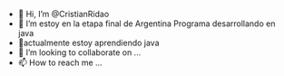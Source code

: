 - 👋 Hi, I’m @CristianRidao
- 👀 I’m estoy en la etapa final de Argentina Programa desarrollando en java
- 🌱actualmente estoy aprendiendo java
- 💞️ I’m looking to collaborate on ...
- 📫 How to reach me ...

<!---
CristianRidao/CristianRidao is a ✨ special ✨ repository because its `README.md` (this file) appears on your GitHub profile.
You can click the Preview link to take a look at your changes.
--->
